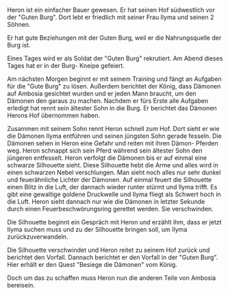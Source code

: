 Heron ist ein einfacher Bauer gewesen.
Er hat seinen Hof südwestlich vor der "Guten Burg".
Dort lebt er friedlich mit seiner Frau Ilyma und seinen 2 Söhnen.

Er hat gute Beziehungen mit der Guten Burg, weil er die Nahrungsquelle der Burg ist.

Eines Tages wird er als Soldat der "Guten Burg" rekrutiert.
Am Abend dieses Tages hat er in der Burg- Kneipe gefeiert.

Am nächsten Morgen beginnt er mit seinem Training und fängt an Aufgaben für die "Gute Burg" zu lösen.
Außerdem berichtet der König, dass Dämonen auf Ambosia gesichtet wurden und er jeden Mann braucht,
um den Dämonen den garaus zu machen.
Nachdem er fürs Erste alle Aufgaben erledigt hat rennt sein ältester Sohn in die Burg.
Er berichtet das Dämonen Herons Hof übernommen haben.

Zusammen mit seinem Sohn rennt Heron schnell zum Hof.
Dort sieht er wie die Dämonen Ilyma entführen und seinen jüngsten Sohn gerade fesseln.
Die Dämonen sehen in Heron eine Gefahr und reiten mit ihren Dämon- Pferden weg.
Heron schnappt sich sein Pferd während sein ältester Sohn den jüngeren entfesselt.
Heron verfolgt die Dämonen bis er auf einmal eine schwarze Silhouette sieht.
Diese Silhouette hebt die Arme und alles wird in einen schwarzen Nebel verschlungen.
Man sieht noch alles nur sehr dunkel und feuerähnliche Lichter der Dämonen.
Auf einmal feuert die Silhouette einen Blitz in die Luft, der dannach wieder runter stürmt und Ilyma trifft.
Es gibt eine gewaltige goldene Druckwelle und Ilyma fliegt als Schwert hoch in die Luft.
Heron sieht dannach nur wie die Dämonen in letzter Sekunde durch einen Feuerbeschwörungsring gerettet werden.
Sie verschwinden.

Die Silhouette beginnt ein Gespräch mit Heron und erzählt ihm, dass er jetzt Ilyma suchen muss und zu der Silhouette bringen soll,
um Ilyma zurückzuverwandeln.

Die Silhouette verschwindet und Heron reitet zu seinem Hof zurück und berichtet den Vorfall.
Dannach berichtet er den Vorfall in der "Guten Burg".
Hier erhält er den Quest "Besiege die Dämonen" vom König.

Doch um das zu schaffen muss Heron nun die anderen Teile von Ambosia bereisein.  
